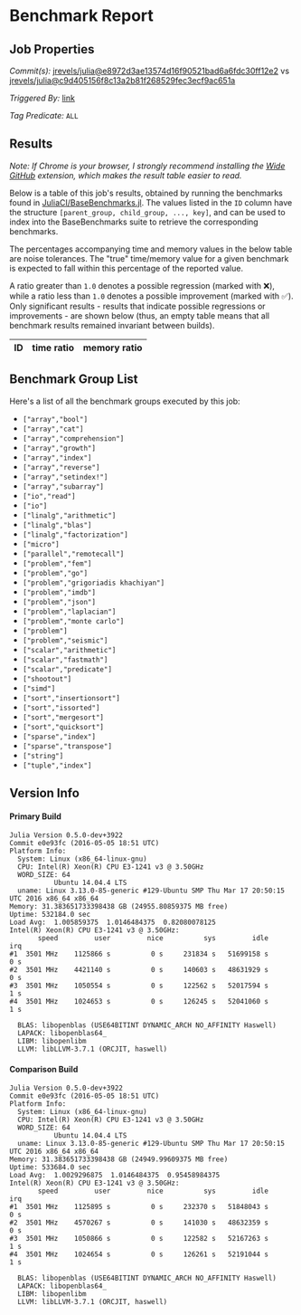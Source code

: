 # Benchmark Report

## Job Properties

*Commit(s):* [jrevels/julia@e8972d3ae13574d16f90521bad6a6fdc30ff12e2](https://github.com/jrevels/julia/commit/e8972d3ae13574d16f90521bad6a6fdc30ff12e2) vs [jrevels/julia@c9d405156f8c13a2b81f268529fec3ecf9ac651a](https://github.com/jrevels/julia/commit/c9d405156f8c13a2b81f268529fec3ecf9ac651a)

*Triggered By:* [link](https://github.com/jrevels/julia/pull/5#issuecomment-218565737)

*Tag Predicate:* `ALL`

## Results

*Note: If Chrome is your browser, I strongly recommend installing the [Wide GitHub](https://chrome.google.com/webstore/detail/wide-github/kaalofacklcidaampbokdplbklpeldpj?hl=en)
extension, which makes the result table easier to read.*

Below is a table of this job's results, obtained by running the benchmarks found in
[JuliaCI/BaseBenchmarks.jl](https://github.com/JuliaCI/BaseBenchmarks.jl). The values
listed in the `ID` column have the structure `[parent_group, child_group, ..., key]`,
and can be used to index into the BaseBenchmarks suite to retrieve the corresponding
benchmarks.

The percentages accompanying time and memory values in the below table are noise tolerances. The "true"
time/memory value for a given benchmark is expected to fall within this percentage of the reported value.

A ratio greater than `1.0` denotes a possible regression (marked with :x:), while a ratio less
than `1.0` denotes a possible improvement (marked with :white_check_mark:). Only significant results - results
that indicate possible regressions or improvements - are shown below (thus, an empty table means that all
benchmark results remained invariant between builds).

| ID | time ratio | memory ratio |
|----|------------|--------------|

## Benchmark Group List

Here's a list of all the benchmark groups executed by this job:

- `["array","bool"]`
- `["array","cat"]`
- `["array","comprehension"]`
- `["array","growth"]`
- `["array","index"]`
- `["array","reverse"]`
- `["array","setindex!"]`
- `["array","subarray"]`
- `["io","read"]`
- `["io"]`
- `["linalg","arithmetic"]`
- `["linalg","blas"]`
- `["linalg","factorization"]`
- `["micro"]`
- `["parallel","remotecall"]`
- `["problem","fem"]`
- `["problem","go"]`
- `["problem","grigoriadis khachiyan"]`
- `["problem","imdb"]`
- `["problem","json"]`
- `["problem","laplacian"]`
- `["problem","monte carlo"]`
- `["problem"]`
- `["problem","seismic"]`
- `["scalar","arithmetic"]`
- `["scalar","fastmath"]`
- `["scalar","predicate"]`
- `["shootout"]`
- `["simd"]`
- `["sort","insertionsort"]`
- `["sort","issorted"]`
- `["sort","mergesort"]`
- `["sort","quicksort"]`
- `["sparse","index"]`
- `["sparse","transpose"]`
- `["string"]`
- `["tuple","index"]`

## Version Info

#### Primary Build

```
Julia Version 0.5.0-dev+3922
Commit e0e93fc (2016-05-05 18:51 UTC)
Platform Info:
  System: Linux (x86_64-linux-gnu)
  CPU: Intel(R) Xeon(R) CPU E3-1241 v3 @ 3.50GHz
  WORD_SIZE: 64
           Ubuntu 14.04.4 LTS
  uname: Linux 3.13.0-85-generic #129-Ubuntu SMP Thu Mar 17 20:50:15 UTC 2016 x86_64 x86_64
Memory: 31.383651733398438 GB (24955.80859375 MB free)
Uptime: 532184.0 sec
Load Avg:  1.005859375  1.0146484375  0.82080078125
Intel(R) Xeon(R) CPU E3-1241 v3 @ 3.50GHz: 
       speed         user         nice          sys         idle          irq
#1  3501 MHz    1125866 s          0 s     231834 s   51699158 s          0 s
#2  3501 MHz    4421140 s          0 s     140603 s   48631929 s          0 s
#3  3501 MHz    1050554 s          0 s     122562 s   52017594 s          1 s
#4  3501 MHz    1024653 s          0 s     126245 s   52041060 s          1 s

  BLAS: libopenblas (USE64BITINT DYNAMIC_ARCH NO_AFFINITY Haswell)
  LAPACK: libopenblas64_
  LIBM: libopenlibm
  LLVM: libLLVM-3.7.1 (ORCJIT, haswell)

```

#### Comparison Build

```
Julia Version 0.5.0-dev+3922
Commit e0e93fc (2016-05-05 18:51 UTC)
Platform Info:
  System: Linux (x86_64-linux-gnu)
  CPU: Intel(R) Xeon(R) CPU E3-1241 v3 @ 3.50GHz
  WORD_SIZE: 64
           Ubuntu 14.04.4 LTS
  uname: Linux 3.13.0-85-generic #129-Ubuntu SMP Thu Mar 17 20:50:15 UTC 2016 x86_64 x86_64
Memory: 31.383651733398438 GB (24949.99609375 MB free)
Uptime: 533684.0 sec
Load Avg:  1.0029296875  1.0146484375  0.95458984375
Intel(R) Xeon(R) CPU E3-1241 v3 @ 3.50GHz: 
       speed         user         nice          sys         idle          irq
#1  3501 MHz    1125895 s          0 s     232370 s   51848043 s          0 s
#2  3501 MHz    4570267 s          0 s     141030 s   48632359 s          0 s
#3  3501 MHz    1050866 s          0 s     122582 s   52167263 s          1 s
#4  3501 MHz    1024654 s          0 s     126261 s   52191044 s          1 s

  BLAS: libopenblas (USE64BITINT DYNAMIC_ARCH NO_AFFINITY Haswell)
  LAPACK: libopenblas64_
  LIBM: libopenlibm
  LLVM: libLLVM-3.7.1 (ORCJIT, haswell)

```
